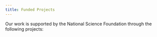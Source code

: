 ```yaml
---
title: Funded Projects
---
```


Our work is supported by the National Science Foundation through the following projects: